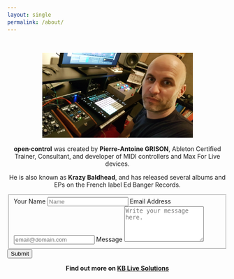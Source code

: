 ```yaml
---
layout: single
permalink: /about/
---
```

<br>

<p align=center><img src="../assets/images/kb_studio.jpg" width=345px></p>
<div class="specs">
<p align=center><b>open·control</b> was created by <b>Pierre-Antoine GRISON</b>, Ableton Certified Trainer, Consultant, and developer of MIDI controllers and Max For Live devices.</p>
<p align=center>He is also known as <b>Krazy Baldhead</b>, and has released several albums and EPs on the French label Ed Banger Records.</p>


<form id="fs-frm" name="simple-contact-form" accept-charset="utf-8" action="https://formspree.io/f/xyyowbad" method="post">
  <fieldset id="fs-frm-inputs">
    <label for="full-name">Your Name</label>
    <input type="text" name="name" id="full-name" placeholder="Name" required="">
    <label for="email-address">Email Address</label>
    <input type="email" name="_replyto" id="email-address" placeholder="email@domain.com" required="">
    <label for="message">Message</label>
    <textarea rows="5" name="message" id="message" placeholder="Write your message here." required=""></textarea>
    <input type="hidden" name="_subject" id="email-subject" value="Contact Form Submission">
  </fieldset>
  <input type="submit" value="Submit">
</form>

<p align=center><b>Find out more  on <a href="https://kblivesolutions.com/en">KB Live Solutions</a></b></p>
</div>